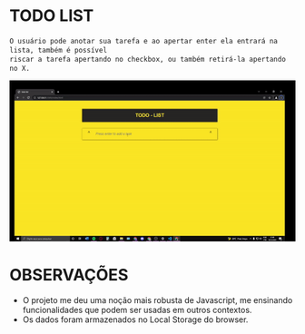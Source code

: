 # TODO LIST

```
O usuário pode anotar sua tarefa e ao apertar enter ela entrará na lista, também é possível
riscar a tarefa apertando no checkbox, ou também retirá-la apertando no X.

```

<p align="center">
  <img width="1000" src="todoList.gif">
</p>

# OBSERVAÇÕES

- O projeto me deu uma noção mais robusta de Javascript, me ensinando funcionalidades 
  que podem ser usadas em outros contextos.
- Os dados foram armazenados no Local Storage do browser.
